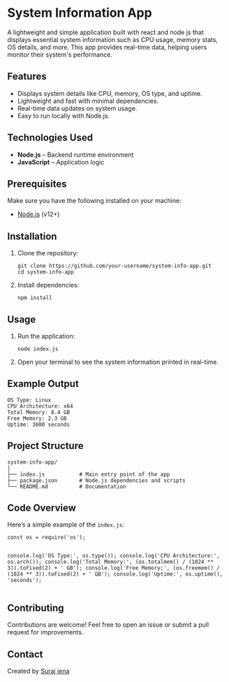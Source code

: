 <h1>System Information App</h1>

<p>A lightweight and simple application built with react and node js that displays essential system information such as CPU usage, memory stats, OS details, and more. This app provides real-time data, helping users monitor their system's performance.</p>

<h2>Features</h2>
<ul>
  <li>Displays system details like CPU, memory, OS type, and uptime.</li>
  <li>Lightweight and fast with minimal dependencies.</li>
  <li>Real-time data updates on system usage.</li>
  <li>Easy to run locally with Node.js.</li>
</ul>

<h2>Technologies Used</h2>
<ul>
  <li><strong>Node.js</strong> – Backend runtime environment</li>
  <li><strong>JavaScript</strong> – Application logic</li>
</ul>

<h2>Prerequisites</h2>
<p>Make sure you have the following installed on your machine:</p>
<ul>
  <li><a href="https://nodejs.org">Node.js</a> (v12+)</li>
</ul>

<h2>Installation</h2>
<ol>
  <li>Clone the repository:
    <pre><code>git clone https://github.com/your-username/system-info-app.git
cd system-info-app</code></pre>
  </li>
  <li>Install dependencies:
    <pre><code>npm install</code></pre>
  </li>
</ol>

<h2>Usage</h2>
<ol>
  <li>Run the application:
    <pre><code>node index.js</code></pre>
  </li>
  <li>Open your terminal to see the system information printed in real-time.</li>
</ol>

<h2>Example Output</h2>
<pre><code>OS Type: Linux
CPU Architecture: x64
Total Memory: 8.4 GB
Free Memory: 2.3 GB
Uptime: 3600 seconds</code></pre>

<h2>Project Structure</h2>
<pre><code>system-info-app/
│
├── index.js           # Main entry point of the app
├── package.json       # Node.js dependencies and scripts
└── README.md          # Documentation</code></pre>

<h2>Code Overview</h2>
<p>Here’s a simple example of the <code>index.js</code>:</p>
<pre><code>const os = require('os');

console.log('OS Type:', os.type());
console.log('CPU Architecture:', os.arch());
console.log('Total Memory:', (os.totalmem() / (1024 ** 3)).toFixed(2) + ' GB');
console.log('Free Memory:', (os.freemem() / (1024 ** 3)).toFixed(2) + ' GB');
console.log('Uptime:', os.uptime(), 'seconds');</code></pre>

<h2>Contributing</h2>
<p>Contributions are welcome! Feel free to open an issue or submit a pull request for improvements.</p>


<h2>Contact</h2>
<p>Created by <a href="https://github.com/jenasuraj">Suraj jena</a></p>

</body>
</html>
